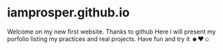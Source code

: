 # iamprosper.github.io

Welcome on my new first website. Thanks to github
Here i will present my porfolio listing my practices and real projects.
Have fun and try it ☻♥☺
